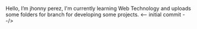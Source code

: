 Hello, I’m jhonny perez, I'm currently learning Web Technology and uploads some folders for branch for developing some projects.
<-- initial commit --/> 
